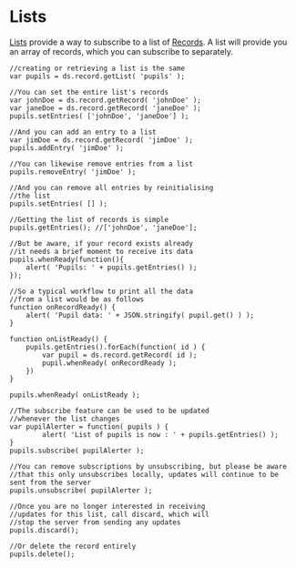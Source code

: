 Lists
==============================
[Lists](../docs/list.html) provide a way to subscribe to a list of [Records](../docs/record.html). A list will provide you an array of records, which you can subscribe to separately.

	//creating or retrieving a list is the same
	var pupils = ds.record.getList( 'pupils' );

	//You can set the entire list's records
	var johnDoe = ds.record.getRecord( 'johnDoe' );
	var janeDoe = ds.record.getRecord( 'janeDoe' );
	pupils.setEntries( ['johnDoe', 'janeDoe'] );

	//And you can add an entry to a list
	var jimDoe = ds.record.getRecord( 'jimDoe' );
	pupils.addEntry( 'jimDoe' );

	//You can likewise remove entries from a list
	pupils.removeEntry( 'jimDoe' );

	//And you can remove all entries by reinitialising
	//the list
	pupils.setEntries( [] );

	//Getting the list of records is simple
	pupils.getEntries(); //['johnDoe', 'janeDoe'];

	//But be aware, if your record exists already
	//it needs a brief moment to receive its data
	pupils.whenReady(function(){
		alert( 'Pupils: ' + pupils.getEntries() );
	});

	//So a typical workflow to print all the data
	//from a list would be as follows
	function onRecordReady() {
		alert( 'Pupil data: ' + JSON.stringify( pupil.get() ) );
	}

	function onListReady() {
		pupils.getEntries().forEach(function( id ) {
			var pupil = ds.record.getRecord( id );
			pupil.whenReady( onRecordReady );
		})
	}

	pupils.whenReady( onListReady );

	//The subscribe feature can be used to be updated
	//whenever the list changes
	var pupilAlerter = function( pupils ) {
			alert( 'List of pupils is now : ' + pupils.getEntries() );
	}
	pupils.subscribe( pupilAlerter );

	//You can remove subscriptions by unsubscribing, but please be aware 
	//that this only unsubscribes locally, updates will continue to be sent from the server
	pupils.unsubscribe( pupilAlerter );

	//Once you are no longer interested in receiving
	//updates for this list, call discard, which will
	//stop the server from sending any updates
	pupils.discard();

	//Or delete the record entirely
	pupils.delete();
